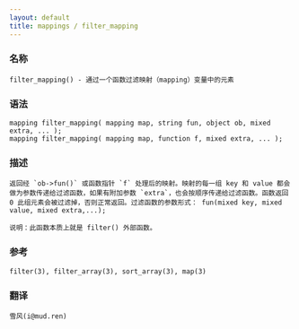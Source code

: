 ```yaml
---
layout: default
title: mappings / filter_mapping
---
```


### 名称

    filter_mapping() - 通过一个函数过滤映射（mapping）变量中的元素

### 语法

    mapping filter_mapping( mapping map, string fun, object ob, mixed extra, ... );
    mapping filter_mapping( mapping map, function f, mixed extra, ... );

### 描述

    返回经 `ob->fun()` 或函数指针 `f` 处理后的映射。映射的每一组 key 和 value 都会做为参数传递给过滤函数，如果有附加参数 `extra`，也会按顺序传递给过滤函数。函数返回 0 此组元素会被过滤掉，否则正常返回。过滤函数的参数形式： fun(mixed key, mixed value, mixed extra,...);

    说明：此函数本质上就是 filter() 外部函数。

### 参考

    filter(3), filter_array(3), sort_array(3), map(3)

### 翻译

    雪风(i@mud.ren)

